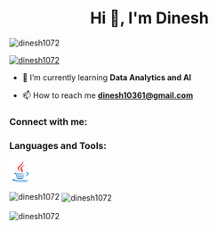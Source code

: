<h1 align="center">Hi 👋, I'm Dinesh</h1>
<p align="left"> <img src="https://komarev.com/ghpvc/?username=dinesh1072&label=Profile%20views&color=0e75b6&style=flat" alt="dinesh1072" /> </p>

<p align="left"> <a href="https://github.com/ryo-ma/github-profile-trophy"><img src="https://github-profile-trophy.vercel.app/?username=dinesh1072" alt="dinesh1072" /></a> </p>

- 🌱 I’m currently learning **Data Analytics and AI**

- 📫 How to reach me **dinesh10361@gmail.com**

<h3 align="left">Connect with me:</h3>
<p align="left">
</p>

<h3 align="left">Languages and Tools:</h3>
<p align="left"> <a href="https://www.java.com" target="_blank" rel="noreferrer"> <img src="https://raw.githubusercontent.com/devicons/devicon/master/icons/java/java-original.svg" alt="java" width="40" height="40"/> </a> </p>

<p><img align="left" src="https://github-readme-stats.vercel.app/api/top-langs?username=dinesh1072&show_icons=true&locale=en&layout=compact" alt="dinesh1072" /></p>

<p>&nbsp;<img align="center" src="https://github-readme-stats.vercel.app/api?username=dinesh1072&show_icons=true&locale=en" alt="dinesh1072" /></p>

<p><img align="center" src="https://github-readme-streak-stats.herokuapp.com/?user=dinesh1072&" alt="dinesh1072" /></p>
